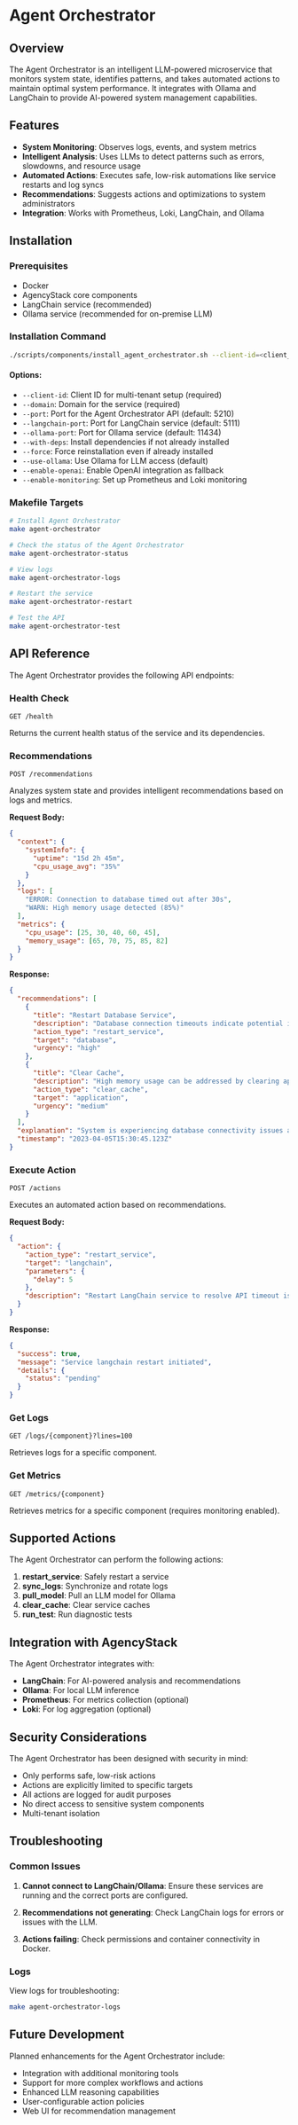 # Agent Orchestrator

## Overview

The Agent Orchestrator is an intelligent LLM-powered microservice that monitors system state, identifies patterns, and takes automated actions to maintain optimal system performance. It integrates with Ollama and LangChain to provide AI-powered system management capabilities.

## Features

- **System Monitoring**: Observes logs, events, and system metrics
- **Intelligent Analysis**: Uses LLMs to detect patterns such as errors, slowdowns, and resource usage
- **Automated Actions**: Executes safe, low-risk automations like service restarts and log syncs
- **Recommendations**: Suggests actions and optimizations to system administrators
- **Integration**: Works with Prometheus, Loki, LangChain, and Ollama

## Installation

### Prerequisites

- Docker
- AgencyStack core components
- LangChain service (recommended)
- Ollama service (recommended for on-premise LLM)

### Installation Command

```bash
./scripts/components/install_agent_orchestrator.sh --client-id=<client_id> --domain=<domain> [options]
```

#### Options:

- `--client-id`: Client ID for multi-tenant setup (required)
- `--domain`: Domain for the service (required)
- `--port`: Port for the Agent Orchestrator API (default: 5210)
- `--langchain-port`: Port for LangChain service (default: 5111)
- `--ollama-port`: Port for Ollama service (default: 11434)
- `--with-deps`: Install dependencies if not already installed
- `--force`: Force reinstallation even if already installed
- `--use-ollama`: Use Ollama for LLM access (default)
- `--enable-openai`: Enable OpenAI integration as fallback
- `--enable-monitoring`: Set up Prometheus and Loki monitoring

### Makefile Targets

```bash
# Install Agent Orchestrator
make agent-orchestrator

# Check the status of the Agent Orchestrator
make agent-orchestrator-status

# View logs
make agent-orchestrator-logs

# Restart the service
make agent-orchestrator-restart

# Test the API
make agent-orchestrator-test
```

## API Reference

The Agent Orchestrator provides the following API endpoints:

### Health Check

```
GET /health
```

Returns the current health status of the service and its dependencies.

### Recommendations

```
POST /recommendations
```

Analyzes system state and provides intelligent recommendations based on logs and metrics.

**Request Body:**
```json
{
  "context": {
    "systemInfo": {
      "uptime": "15d 2h 45m",
      "cpu_usage_avg": "35%"
    }
  },
  "logs": [
    "ERROR: Connection to database timed out after 30s",
    "WARN: High memory usage detected (85%)"
  ],
  "metrics": {
    "cpu_usage": [25, 30, 40, 60, 45],
    "memory_usage": [65, 70, 75, 85, 82]
  }
}
```

**Response:**
```json
{
  "recommendations": [
    {
      "title": "Restart Database Service",
      "description": "Database connection timeouts indicate potential issues with the database service",
      "action_type": "restart_service",
      "target": "database",
      "urgency": "high"
    },
    {
      "title": "Clear Cache",
      "description": "High memory usage can be addressed by clearing application caches",
      "action_type": "clear_cache",
      "target": "application",
      "urgency": "medium"
    }
  ],
  "explanation": "System is experiencing database connectivity issues and high memory usage...",
  "timestamp": "2023-04-05T15:30:45.123Z"
}
```

### Execute Action

```
POST /actions
```

Executes an automated action based on recommendations.

**Request Body:**
```json
{
  "action": {
    "action_type": "restart_service",
    "target": "langchain",
    "parameters": {
      "delay": 5
    },
    "description": "Restart LangChain service to resolve API timeout issues"
  }
}
```

**Response:**
```json
{
  "success": true,
  "message": "Service langchain restart initiated",
  "details": {
    "status": "pending"
  }
}
```

### Get Logs

```
GET /logs/{component}?lines=100
```

Retrieves logs for a specific component.

### Get Metrics

```
GET /metrics/{component}
```

Retrieves metrics for a specific component (requires monitoring enabled).

## Supported Actions

The Agent Orchestrator can perform the following actions:

1. **restart_service**: Safely restart a service
2. **sync_logs**: Synchronize and rotate logs
3. **pull_model**: Pull an LLM model for Ollama
4. **clear_cache**: Clear service caches
5. **run_test**: Run diagnostic tests

## Integration with AgencyStack

The Agent Orchestrator integrates with:

- **LangChain**: For AI-powered analysis and recommendations
- **Ollama**: For local LLM inference
- **Prometheus**: For metrics collection (optional)
- **Loki**: For log aggregation (optional)

## Security Considerations

The Agent Orchestrator has been designed with security in mind:

- Only performs safe, low-risk actions
- Actions are explicitly limited to specific targets
- All actions are logged for audit purposes
- No direct access to sensitive system components
- Multi-tenant isolation

## Troubleshooting

### Common Issues

1. **Cannot connect to LangChain/Ollama**: Ensure these services are running and the correct ports are configured.

2. **Recommendations not generating**: Check LangChain logs for errors or issues with the LLM.

3. **Actions failing**: Check permissions and container connectivity in Docker.

### Logs

View logs for troubleshooting:

```bash
make agent-orchestrator-logs
```

## Future Development

Planned enhancements for the Agent Orchestrator include:

- Integration with additional monitoring tools
- Support for more complex workflows and actions
- Enhanced LLM reasoning capabilities
- User-configurable action policies
- Web UI for recommendation management
